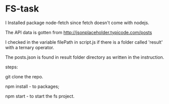 
# FS-task

I Installed package node-fetch since fetch doesn't come with nodejs.

The API data is gotten from http://jsonplaceholder.typicode.com/posts

I checked in the variable filePath in script.js if there is a folder called 'result' with a ternary operator.

The posts.json is found in result folder directory as written in the instruction.

steps: 

git clone the repo.

npm install - to packages;

npm start - to start the fs project.



